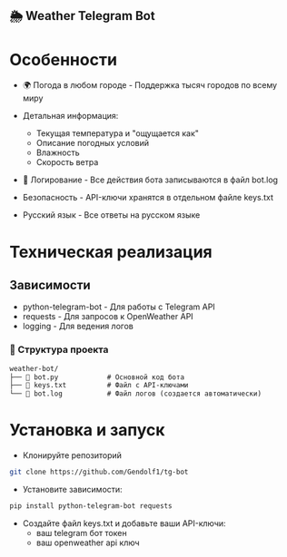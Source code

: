 ## 🌦️ Weather Telegram Bot

# Особенности
 - 🌍 Погода в любом городе - Поддержка тысяч городов по всему миру
 - Детальная информация:
   - Текущая температура и "ощущается как"
   - Описание погодных условий
   - Влажность
   - Скорость ветра

 - 📝 Логирование - Все действия бота записываются в файл bot.log
 - Безопасность - API-ключи хранятся в отдельном файле keys.txt
 - Русский язык - Все ответы на русском языке
 # Техническая реализация
  ## Зависимости
 - python-telegram-bot - Для работы с Telegram API
 - requests - Для запросов к OpenWeather API
 - logging - Для ведения логов
 ### 📁 Структура проекта
```markdown
weather-bot/
├── 📜 bot.py            # Основной код бота
├── 🔑 keys.txt          # Файл с API-ключами
└── 📜 bot.log           # Файл логов (создается автоматически)
```
 # Установка и запуск
  - Клонируйте репозиторий
```bash
git clone https://github.com/Gendolf1/tg-bot
```
 - Установите зависимости:
```sh
pip install python-telegram-bot requests
```
 - Создайте файл keys.txt и добавьте ваши API-ключи:
    - ваш telegram бот токен
    - ваш openweather api ключ
